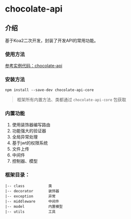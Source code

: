 chocolate-api
================
## 介绍
基于Koa2二次开发，封装了开发API的常用功能。

### 使用方法
[参考实例代码：chocolate-api](https://github.com/rehellinen/chocolate-api)


### 安装方法
`npm install --save-dev chocolate-api-core`
> 框架所有内置方法、类都通过 `chocolate-api-core` 包获取

### 内置功能
1. 使用装饰器编写路由
2. 功能强大的验证器
3. 全局异常处理
4. 基于jwt的权限系统
5. 文件上传
6. 中间件
7. 控制器、模型

### 框架目录：
~~~
|-- class           类
|-- decorator       装饰器
|-- exception       异常
|-- middleware      中间件
|-- model           内置模型
|-- utils           工具
~~~
